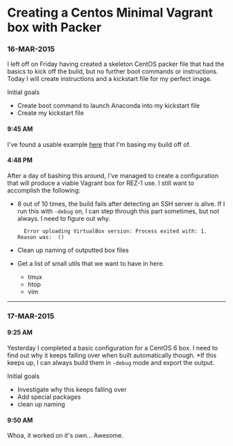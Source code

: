 # Creating a Centos Minimal Vagrant box with Packer

### 16-MAR-2015

I left off on Friday having created a skeleton CentOS packer file that had the basics to kick off the build, but no further boot commands or instructions.  Today I will create instructions and a kickstart file for my perfect image.

Initial goals

- Create boot command to launch Anaconda into my kickstart file
- Create my kickstart file

#### 9:45 AM

I've found a usable example [here](http://digitalsandwich.com/packer-built-centos-vagrant-base-box-automated-build/) that I'm basing my build off of.

#### 4:48 PM

After a day of bashing this around, I've managed to create a configuration that will produce a viable Vagrant box for REZ-1 use.  I still want to accomplish the following:

- 8 out of 10 times, the build fails after detecting an SSH server is alive.  If I run this with `-debug` on, I can step through this part sometimes, but not always. I need to figure out why.

        Error uploading VirtualBox version: Process exited with: 1. Reason was:  ()

- Clean up naming of outputted box files
- Get a list of small utils that we want to have in here.
    - tmux
    - htop
    - vim

----

### 17-MAR-2015 

#### 9:25 AM

Yesterday I completed a basic configuration for a CentOS 6 box. I need to find out why it keeps falling over when built automatically though. *If this keeps up, I can always build them in `-debug` mode and export the output.

Initial goals

- Investigate why this keeps falling over
- Add special packages
- clean up naming

#### 9:50 AM

Whoa, it worked on it's own... Awesome.
